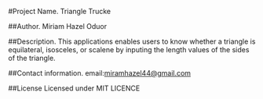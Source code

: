 #Project Name.
Triangle Trucke

##Author.
Miriam Hazel Oduor

##Description.
This applications enables users to know whether a triangle is equilateral, isosceles, or scalene by inputing the length values of the sides of the triangle.

##Contact information.
email:miramhazel44@gmail.com

##License
Licensed under MIT LICENCE
